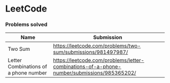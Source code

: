 # LeetCode
### Problems solved

| Name                                  | Submission                                                                                 |
|---------------------------------------|--------------------------------------------------------------------------------------------|
| Two Sum                               | https://leetcode.com/problems/two-sum/submissions/981497987/                               |
| Letter Combinations of a phone number | https://leetcode.com/problems/letter-combinations-of-a-phone-number/submissions/985365202/ |


